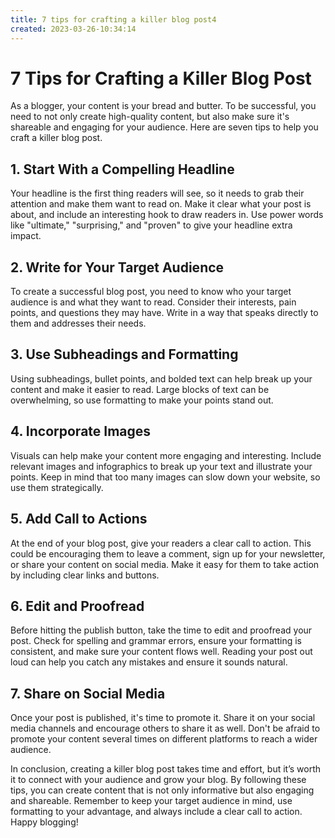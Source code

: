 ```yaml
---
title: 7 tips for crafting a killer blog post4
created: 2023-03-26-10:34:14
---
```


# 7 Tips for Crafting a Killer Blog Post

As a blogger, your content is your bread and butter. To be successful, you need to not only create high-quality content, but also make sure it's shareable and engaging for your audience. Here are seven tips to help you craft a killer blog post.

## 1. Start With a Compelling Headline 

Your headline is the first thing readers will see, so it needs to grab their attention and make them want to read on. Make it clear what your post is about, and include an interesting hook to draw readers in. Use power words like "ultimate," "surprising," and "proven" to give your headline extra impact.

## 2. Write for Your Target Audience 

To create a successful blog post, you need to know who your target audience is and what they want to read. Consider their interests, pain points, and questions they may have. Write in a way that speaks directly to them and addresses their needs. 

## 3. Use Subheadings and Formatting 

Using subheadings, bullet points, and bolded text can help break up your content and make it easier to read. Large blocks of text can be overwhelming, so use formatting to make your points stand out. 

## 4. Incorporate Images 

Visuals can help make your content more engaging and interesting. Include relevant images and infographics to break up your text and illustrate your points. Keep in mind that too many images can slow down your website, so use them strategically. 

## 5. Add Call to Actions 

At the end of your blog post, give your readers a clear call to action. This could be encouraging them to leave a comment, sign up for your newsletter, or share your content on social media. Make it easy for them to take action by including clear links and buttons.

## 6. Edit and Proofread 

Before hitting the publish button, take the time to edit and proofread your post. Check for spelling and grammar errors, ensure your formatting is consistent, and make sure your content flows well. Reading your post out loud can help you catch any mistakes and ensure it sounds natural.

## 7. Share on Social Media 

Once your post is published, it's time to promote it. Share it on your social media channels and encourage others to share it as well. Don't be afraid to promote your content several times on different platforms to reach a wider audience. 

In conclusion, creating a killer blog post takes time and effort, but it’s worth it to connect with your audience and grow your blog. By following these tips, you can create content that is not only informative but also engaging and shareable. Remember to keep your target audience in mind, use formatting to your advantage, and always include a clear call to action. Happy blogging!
